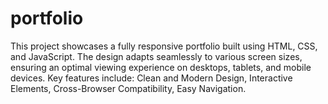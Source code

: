 # portfolio
This project showcases a fully responsive portfolio built using HTML, CSS, and JavaScript. The design adapts seamlessly to various screen sizes, ensuring an optimal viewing experience on desktops, tablets, and mobile devices. Key features include: Clean and Modern Design, Interactive Elements, Cross-Browser Compatibility, Easy Navigation.
